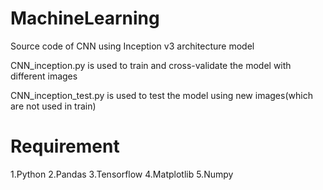# MachineLearning

Source code of CNN using Inception v3 architecture model

CNN_inception.py is used to train and cross-validate the model with different images


CNN_inception_test.py is used to test the model using new images(which are not used in train)

# Requirement
1.Python
2.Pandas
3.Tensorflow
4.Matplotlib
5.Numpy
